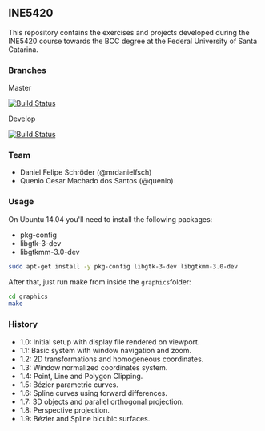 ## INE5420

This repository contains the exercises and projects developed during the INE5420 course towards the BCC degree at the Federal University of Santa Catarina.

### Branches

Master

[![Build Status](https://travis-ci.org/quenio/INE5420.svg?branch=master)](https://travis-ci.org/quenio/INE5420)

Develop

[![Build Status](https://travis-ci.org/quenio/INE5420.svg?branch=develop)](https://travis-ci.org/quenio/INE5420)

### Team

- Daniel Felipe Schröder (@mrdanielfsch)
- Quenio Cesar Machado dos Santos (@quenio)

### Usage

On Ubuntu 14.04 you'll need to install the following packages:
- pkg-config
- libgtk-3-dev
- libgtkmm-3.0-dev

```bash
sudo apt-get install -y pkg-config libgtk-3-dev libgtkmm-3.0-dev
```

After that, just run make from inside the ```graphics```folder:

```bash
cd graphics
make
```

### History

- 1.0: Initial setup with display file rendered on viewport.
- 1.1: Basic system with window navigation and zoom.
- 1.2: 2D transformations and homogeneous coordinates.
- 1.3: Window normalized coordinates system.
- 1.4: Point, Line and Polygon Clipping.
- 1.5: Bézier parametric curves.
- 1.6: Spline curves using forward differences.
- 1.7: 3D objects and parallel orthogonal projection.
- 1.8: Perspective projection.
- 1.9: Bézier and Spline bicubic surfaces.
